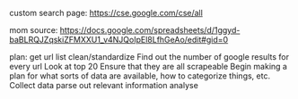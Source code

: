 custom search page:
https://cse.google.com/cse/all

mom source:
https://docs.google.com/spreadsheets/d/1ggyd-baBLRQJZqskiZFMXXU1_v4NJQoIpEl8LfhGeAo/edit#gid=0

plan:
get url list
clean/standardize
Find out the number of google results for every url
Look at top 20
Ensure that they are all scrapeable
Begin making a plan for what sorts of data are available, how to categorize things, etc.
Collect data
parse out relevant information
analyse